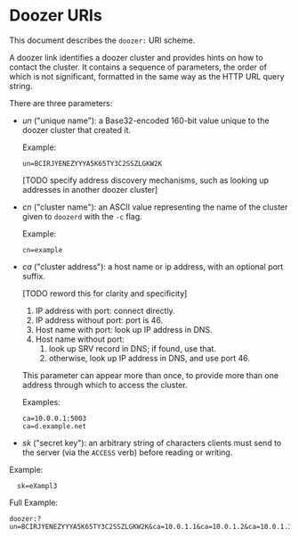 # Doozer URIs

This document describes the `doozer:` URI scheme.

A doozer link identifies a doozer cluster and provides
hints on how to contact the cluster. It contains a
sequence of parameters, the order of which is not
significant, formatted in the same way as the HTTP URL
query string.

There are three parameters:

 * *un* ("unique name"): a Base32-encoded 160-bit value
   unique to the doozer cluster that created it.

   Example:

       un=BCIRJYENEZYYYA5K65TY3C2SSZLGKW2K

   [TODO specify address discovery mechanisms, such as
   looking up addresses in another doozer cluster]

 * *cn* ("cluster name"): an ASCII value representing the name of the cluster
   given to `doozerd` with the `-c` flag.

   Example:

       cn=example

 * *ca* ("cluster address"): a host name or ip address,
   with an optional port suffix.

   [TODO reword this for clarity and specificity]

   1. IP address with port: connect directly.
   2. IP address without port: port is 46.
   3. Host name with port: look up IP address in DNS.
   4. Host name without port:
      1. look up SRV record in DNS; if found, use that.
      2. otherwise, look up IP address in DNS, and use
         port 46.

   This parameter can appear more than once, to provide
   more than one address through which to access the
   cluster.

   Examples:

       ca=10.0.0.1:5003
       ca=d.example.net

  * *sk* ("secret key"): an arbitrary string of characters clients must send to
    the server (via the `ACCESS` verb) before reading or writing.

  Example:

      sk=eXampl3

Full Example:

    doozer:?un=BCIRJYENEZYYYA5K65TY3C2SSZLGKW2K&ca=10.0.1.1&ca=10.0.1.2&ca=10.0.1.3
